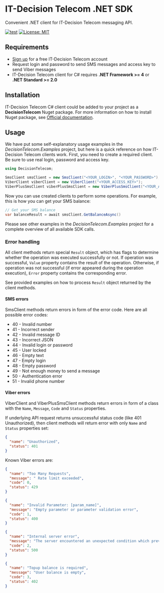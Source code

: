 IT-Decision Telecom .NET SDK
===============================

Convenient .NET client for IT-Decision Telecom messaging API.

[![test](https://github.com/IT-DecisionTelecom/DecisionTelecom-CSharp/actions/workflows/test.yml/badge.svg)](https://github.com/IT-DecisionTelecom/DecisionTelecom-CSharp/actions/workflows/test.yml)
[![License: MIT](https://img.shields.io/badge/License-MIT-yellow.svg)](https://opensource.org/licenses/MIT)

Requirements
-----

- [Sign up](https://web.it-decision.com/site/signup) for a free IT-Decision Telecom account
- Request login and password to send SMS messages and access key to send Viber messages
- IT-Decision Telecom client for C# requires **.NET Framework >= 4** or **.NET Standard >= 2.0**

Installation
-----

IT-Decision Telecom C# client could be added to your project as a **DecisionTelecom** Nuget package.
For more information on how to install Nuget package, see [Official documentation](https://docs.microsoft.com/en-us/nuget/quickstart/install-and-use-a-package-in-visual-studio).

Usage
-----

We have put some self-explanatory usage examples in the *DecisionTelecom.Examples* project,
but here is a quick reference on how IT-Decision Telecom clients work.
First, you need to create a required client. Be sure to use real login, password and access key.

```csharp
using DecisionTelecom;

SmsClient smsClient = new SmsClient("<YOUR_LOGIN>", "<YOUR_PASSWORD>");
ViberClient viberClient = new ViberClient("<YOUR_ACCESS_KEY>");
ViberPlusSmsClient viberPlusSmsClient = new ViberPlusSmsClient("<YOUR_ACCESS_KEY>");
```

Now you can use created clients to perform some operations. For example, this is how you can get your SMS balance:

```csharp
// Get your SMS balance
var balanceResult = await smsClient.GetBalanceAsync()
```

Please see other examples in the *DecisionTelecom.Examples* project for a complete overview of all available SDK calls.

### Error handling
All client methods return special `Result` object, which has flags to determine whether the operation was executed successfully or not.
If operation was successful, `Value` property contains the result of the operation. Otherwise, if operation was not successful
(if error appeared during the operation execution), `Error` property contains the corresponding error.

See provided examples on how to process `Result` object returned by the client methods.

#### SMS errors
SmsClient methods return errors in form of the error code. Here are all possible error codes:

- 40 - Invalid number
- 41 - Incorrect sender
- 42 - Invalid message ID
- 43 - Incorrect JSON
- 44 - Invalid login or password
- 45 - User locked
- 46 - Empty text
- 47 - Empty login
- 48 - Empty password
- 49 - Not enough money to send a message
- 50 - Authentication error
- 51 - Invalid phone number

#### Viber errors
ViberClient and ViberPlusSmsClient methods return errors in form of a class with the `Name`, `Message`, `Code` and `Status` properties.

If underlying API request returns unsuccessful status code (like 401 Unauthorized),
then client methods will return error with only `Name` and `Status` properties set:

```json
{
  "name": "Unauthorized",
  "status": 401
}
```

Known Viber errors are:

```json
{
  "name": "Too Many Requests",
  "message": " Rate limit exceeded",
  "code": 0,
  "status": 429
}
```

```json
{
  "name": "Invalid Parameter: [param_name]",
  "message": "Empty parameter or parameter validation error",
  "code": 1,
  "status": 400
}
```

```json
{
  "name": "Internal server error",
  "message": "The server encountered an unexpected condition which prevented it from fulfilling the request",
  "code": 2,
  "status": 500
}
```

```json
{
  "name": "Topup balance is required",
  "message": "User balance is empty",
  "code": 3,
  "status": 402
}
```
